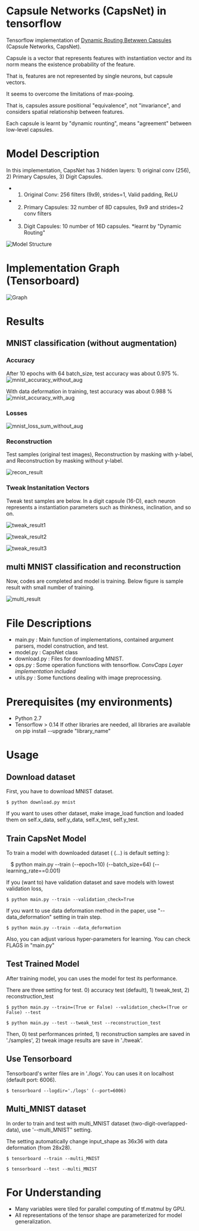 # Capsule Networks (CapsNet) in tensorflow

Tensorflow implementation of [Dynamic Routing Betwwen Capsules](https://arxiv.org/abs/1710.09829) (Capsule Networks, CapsNet).

Capsule is a vector that represents features with instantiation vector and its norm means the existence probability of the feature.

That is, features are not represented by single neurons, but capsule vectors.

It seems to overcome the limitations of max-pooing.

That is, capsules assure positional "equivalence", not "invariance", and considers spatial relationship between features.

Each capsule is learnt by "dynamic rounting", means "agreement" between low-level capsules.


# Model Description
In this implementation, CapsNet has 3 hidden layers: 1) original conv (256), 2) Primary Capsules, 3) Digit Capsules.

- 1) Original Conv: 256 filters (9x9), strides=1, Valid padding, ReLU
- 2) Primary Capsules: 32 number of 8D capsules, 9x9 and strides=2 conv filters 
- 3) Digit Capsules: 10 number of 16D capsules. *learnt by "Dynamic Routing"

![Model Structure](./assets/CapsNet_Architecture.png)

# Implementation Graph (Tensorboard)

![Graph](./assets/capsnet_graph.png)

# Results

## MNIST classification (without augmentation)

### Accuracy

After 10 epochs with 64 batch_size, test accuracy was about 0.975 %.
![mnist_accuracy_without_aug](./assets/mnist_test_result.jpeg)

With data deformation in training, test accuracy was about 0.988 %
![mnist_accuracy_with_aug](./assets/result_deform.jpeg)


### Losses

![mnist_loss_sum_without_aug](./assets/mnist_loss_summary.png)


### Reconstruction

Test samples (original test images), Reconstruction by masking with y-label, and Reconstruction by masking without y-label.


![recon_result](./assets/recon_result.jpeg)


### Tweak Instanitation Vectors 

Tweak test samples are below. In a digit capsule (16-D), each neuron represents a instantiation parameters such as thinkness, inclination, and so on.

![tweak_result1](./assets/tweak_result_1.png)

![tweak_result2](./assets/tweak_result_2.png)

![tweak_result3](./assets/tweak_result_3.png)


## multi MNIST classification and reconstruction

Now, codes are completed and model is training. Below figure is sample result with small number of training.

![multi_result](./assets/multi_MNIST_sample2.jpeg)



# File Descriptions
- main.py : Main function of implementations, contained argument parsers, model construction, and test.
- model.py : CapsNet class
- download.py : Files for downloading MNIST. 
- ops.py : Some operation functions with tensorflow. *ConvCaps Layer implementation included*
- utils.py : Some functions dealing with image preprocessing.


# Prerequisites (my environments)
- Python 2.7
- Tensorflow > 0.14
If other libraries are needed, all libraries are available on pip install --upgrade "library_name"



# Usage

## Download dataset

First, you have to download MNIST dataset.

    $ python download.py mnist

If you want to uses other dataset, make image_load function and loaded them on self.x_data, self.y_data, self.x_test, self.y_test.


## Train CapsNet Model

To train a model with downloaded dataset ( (...) is default setting ):

    $ python main.py --train (--epoch=10) (--batch_size=64) (--learning_rate==0.001)

If you (want to) have validation dataset and save models with lowest validation loss,

    $ python main.py --train --validation_check=True
    
If you want to use data deformation method in the paper, use "--data_deformation" setting in train step.

    $ python main.py --train --data_deformation

Also, you can adjust various hyper-parameters for learning. You can check FLAGS in "main.py"


## Test Trained Model

After training model, you can uses the model for test its performance.

There are three setting for test. 0) accuracy test (default), 1) tweak_test, 2) reconstruction_test

    $ python main.py --train=(True or False) --validation_check=(True or False) --test
    
    $ python main.py --test --tweak_test --reconstruction_test

Then, 0) test performances printed, 1) reconstruction samples are saved in './samples', 2) tweak image results are save in './tweak'.


## Use Tensorboard

Tensorboard's writer files are in './logs'. You can uses it on localhost (default port: 6006).

    $ tensorboard --logdir='./logs' (--port=6006)

## Multi_MNIST dataset

In order to train and test with multi_MNIST dataset (two-digit-overlapped-data), use '--multi_MNIST" setting.

The setting automatically change input_shape as 36x36 with data deformation (from 28x28).

    $ tensorboard --train --multi_MNIST
    
    $ tensorboard --test --multi_MNIST


# For Understanding

- Many variables were tiled for parallel computing of tf.matmul by GPU.
- All representations of the tensor shape are parameterized for model generalization.
